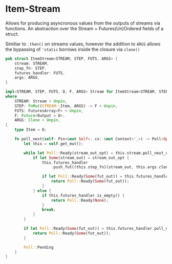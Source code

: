 # Item-Stream

Allows for producing asyncronous values from the outputs of streams via functions. An abstraction over the Stream + Futures(Un)Ordered fields of a struct.

Similiar to `.then()` on streams values, however the addition to `ARGS` allows the bypassing of `'static` borrows inside the closure via `clone()`

```rust
pub struct ItemStream<STREAM, STEP, FUTS, ARGS> {
    stream: STREAM,
    step_fn: STEP,
    futures_handler: FUTS,
    args: ARGS,
}

impl<STREAM, STEP, FUTS, O, F, ARGS> Stream for ItemStream<STREAM, STEP, FUTS, ARGS>
where
    STREAM: Stream + Unpin,
    STEP: FnMut(STREAM::Item, ARGS) -> F + Unpin,
    FUTS: FuturesArray<F> + Unpin,
    F: Future<Output = O>,
    ARGS: Clone + Unpin,
{
    type Item = O;

    fn poll_next(self: Pin<&mut Self>, cx: &mut Context<'_>) -> Poll<Option<Self::Item>> {
        let this = self.get_mut();

        while let Poll::Ready(stream_out_opt) = this.stream.poll_next_unpin(cx) {
            if let Some(stream_out) = stream_out_opt {
                this.futures_handler
                    .push_fut((this.step_fn)(stream_out, this.args.clone()));

                if let Poll::Ready(Some(fut_out)) = this.futures_handler.poll_next_unpin(cx) {
                    return Poll::Ready(Some(fut_out));
                }
            } else {
                if this.futures_handler.is_empty() {
                    return Poll::Ready(None);
                }
                break;
            }
        }

        if let Poll::Ready(Some(fut_out)) = this.futures_handler.poll_next_unpin(cx) {
            return Poll::Ready(Some(fut_out));
        }

        Poll::Pending
    }
}

```